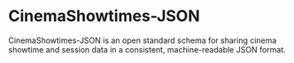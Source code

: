 # CinemaShowtimes-JSON
CinemaShowtimes-JSON is an open standard schema for sharing cinema showtime and session data in a consistent, machine-readable JSON format.
